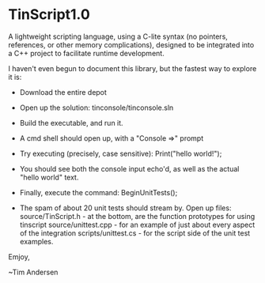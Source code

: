 TinScript1.0
============

A lightweight scripting language, using a C-lite syntax (no pointers, references, or other
memory complications), designed to be integrated into a C++ project to facilitate runtime development.

I haven't even begun to document this library, but the fastest way to explore it is:

*  Download the entire depot
*  Open up the solution:  tinconsole/tinconsole.sln
*  Build the executable, and run it.
*  A cmd shell should open up, with a "Console =>" prompt
*  Try executing (precisely, case sensitive):
        Print("hello world!");
*  You should see both the console input echo'd, as well as the actual "hello world" text.
*  Finally, execute the command:
        BeginUnitTests();

*  The spam of about 20 unit tests should stream by.  Open up files:
        source/TinScript.h  - at the bottom, are the function prototypes for using tinscript
        source/unittest.cpp - for an example of just about every aspect of the integration
        scripts/unittest.cs - for the script side of the unit test examples.

Emjoy,

~Tim Andersen


